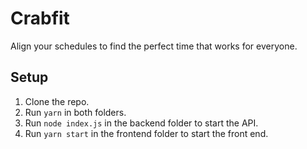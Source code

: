 # Crabfit

Align your schedules to find the perfect time that works for everyone.

## Setup

1. Clone the repo.
2. Run `yarn` in both folders.
3. Run `node index.js` in the backend folder to start the API.
4. Run `yarn start` in the frontend folder to start the front end.
